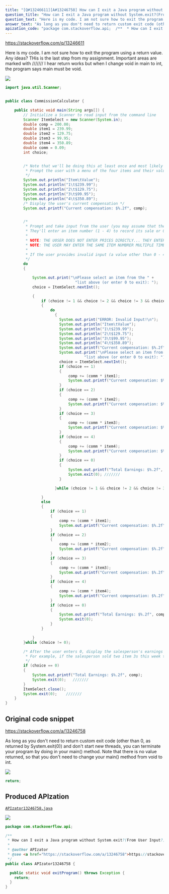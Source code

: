 ```yaml
---
title: "[Q#13246611][A#13246758] How can I exit a Java program without System.exit?(From User Input?)"
question_title: "How can I exit a Java program without System.exit?(From User Input?)"
question_text: "Here is my code. I am not sure how to exit the program using a return value. Any ideas? THis is the last step from my assignment. Important areas are marked with /////// I hear return works but when I change void in main to int, the program says main must be void."
answer_text: "As long as you don't need to return custom exit code (other than 0, as returned by System.exit(0)) and don't start new threads, you can terminate your program by doing in your main() method. Note that there is no value returned, so that you don't need to change your main() method from void to int."
apization_code: "package com.stackoverflow.api;  /**  * How can I exit a Java program without System.exit?(From User Input?)  *  * @author APIzator  * @see <a href=\"https://stackoverflow.com/a/13246758\">https://stackoverflow.com/a/13246758</a>  */ public class APIzator13246758 {    public static void exitProgram() throws Exception {     return;   } }"
---
```


https://stackoverflow.com/q/13246611

Here is my code. I am not sure how to exit the program using a return value. Any ideas? THis is the last step from my assignment.
Important areas are marked with ///////
I hear return works but when I change void in main to int, the program says main must be void.


<div class="code-logo"><img src="/stackoverflow.png" /></div>

```java
import java.util.Scanner;


public class CommissionCalculator {

    public static void main(String args[]) {
        // Initialize a Scanner to read input from the command line
        Scanner ItemSelect = new Scanner(System.in);
        double comp = 200.00;
        double item1 = 239.99;
        double item2 = 129.75;
        double item3 = 99.95;
        double item4 = 350.89;
        double comm = 0.09;
        int choice;


        /* Note that we'll be doing this at least once and most likely multiple times...
         * Prompt the user with a menu of the four items and their values (this information is included in the problem statement)
         */
        System.out.println("Item\tValue");
        System.out.println("1\t$239.99");
        System.out.println("2\t$129.75");
        System.out.println("3\t$99.95");
        System.out.println("4\t$350.89"); 
        /* Display the user's current compensation */
        System.out.printf("Current compensation: $%.2f", comp);


        /* 
         * Prompt and take input from the user (you may assume that they will only enter int values)
         * They'll enter an item number (1 - 4) to record its sale or 0 to exit
         * 
         * NOTE: THE U0SER DOES NOT ENTER PRICES DIRECTLY... THEY ENTER ITEM NUMBERS TO INDICATE WHAT WAS SOLD
         * NOTE: THE USER MAY ENTER THE SAME ITEM NUMBRER MULTIPLE TIMES
         * 
         * If the user provides invalid input (a value other than 0 - 4) display "ERROR: Invalid input!" and prompt them again
         */
        do
        {

            System.out.print("\nPlease select an item from the " +
                               "list above (or enter 0 to exit): ");
            choice = ItemSelect.nextInt();

            {   
                if (choice != 1 && choice != 2 && choice != 3 && choice != 4 && choice != 0)
                {
                    do
                      {
                        System.out.print("ERROR: Invalid Input!\n");
                        System.out.println("Item\tValue");
                        System.out.println("1\t$239.99");
                        System.out.println("2\t$129.75");
                        System.out.println("3\t$99.95");
                        System.out.println("4\t$350.89");
                        System.out.printf("Current compensation: $%.2f", comp);
                        System.out.print("\nPlease select an item from the " +
                                   "list above (or enter 0 to exit): ");
                        choice = ItemSelect.nextInt();
                        if (choice == 1)
                        {
                            comp += (comm * item1);
                            System.out.printf("Current compensation: $%.2f", comp);
                        }
                        if (choice == 2)
                        {
                            comp += (comm * item2);
                            System.out.printf("Current compensation: $%.2f", comp);
                        }
                        if (choice == 3)
                        {
                            comp += (comm * item3);
                            System.out.printf("Current compensation: $%.2f", comp);
                        }
                        if (choice == 4)
                        {
                            comp += (comm * item4);
                            System.out.printf("Current compensation: $%.2f", comp);
                        }
                        if (choice == 0)
                        {
                            System.out.printf("Total Earnings: $%.2f", comp);
                            System.exit(0); ///////
                        }

                      }while (choice != 1 && choice != 2 && choice != 3 && choice != 4 && choice != 0); 

                }
                else
                {
                    if (choice == 1)
                    {
                        comp += (comm * item1);
                        System.out.printf("Current compensation: $%.2f", comp);
                    }
                    if (choice == 2)
                    {
                        comp += (comm * item2);
                        System.out.printf("Current compensation: $%.2f", comp);
                    }
                    if (choice == 3)
                    {
                        comp += (comm * item3);
                        System.out.printf("Current compensation: $%.2f", comp);
                    }
                    if (choice == 4)
                    {
                        comp += (comm * item4);
                        System.out.printf("Current compensation: $%.2f", comp);
                    }
                    if (choice == 0)
                    {
                        System.out.printf("Total Earnings: $%.2f", comp);
                        System.exit(0);
                    }
                }

            }
        }while (choice != 0);

        /* After the user enters 0, display the salesperson's earnings in the format "Total earnings: $NNN.NN" and exit
         * For example, if the salesperson sold two item 3s this week the final output would be "Total earnings: $217.99"
         */
        if (choice == 0)
        {
            System.out.printf("Total Earnings: $%.2f", comp);
            System.exit(0);   ///////
        }
        ItemSelect.close();
        System.exit(0);    ///////
    }
}
```


## Original code snippet

https://stackoverflow.com/a/13246758

As long as you don&#x27;t need to return custom exit code (other than 0, as returned by System.exit(0)) and don&#x27;t start new threads, you can terminate your program by doing
in your main() method. Note that there is no value returned, so that you don&#x27;t need to change your main() method from void to int.

<div class="code-logo"><img src="/stackoverflow.png" /></div>

```java
return;
```

## Produced APIzation

[`APIzator13246758.java`](https://github.com/pasqualesalza/apization-temp-data/raw/master/search/APIzator13246758.java)

<div class="code-logo"><img src="/apizator.png" /></div>

```java
package com.stackoverflow.api;

/**
 * How can I exit a Java program without System.exit?(From User Input?)
 *
 * @author APIzator
 * @see <a href="https://stackoverflow.com/a/13246758">https://stackoverflow.com/a/13246758</a>
 */
public class APIzator13246758 {

  public static void exitProgram() throws Exception {
    return;
  }
}

```